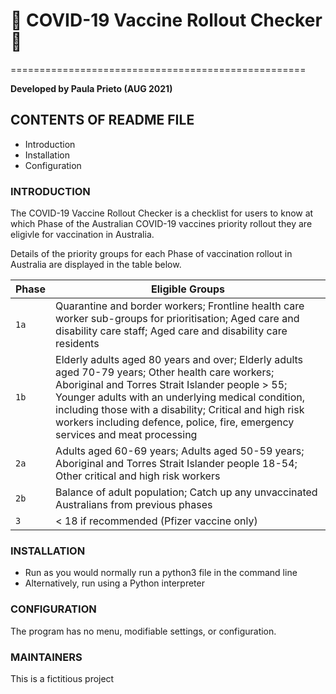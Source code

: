 #  👾 COVID-19 Vaccine Rollout Checker 🦠
===================================================

**Developed by Paula Prieto (AUG 2021)**

CONTENTS OF README FILE
-----------------------
* Introduction
* Installation
* Configuration

### INTRODUCTION
The COVID-19 Vaccine Rollout Checker is a checklist for users to know at which Phase of the
Australian COVID-19 vaccines priority rollout they are eligivle for vaccination in Australia.

Details of the priority groups for each Phase of vaccination rollout in Australia are displayed in the table below.

| Phase       | Eligible Groups |
|-------------|-----------------|
| `1a`        | Quarantine and border workers; Frontline health care worker sub-groups for prioritisation; Aged care and disability care staff; Aged care and disability care residents  |
| `1b`        | Elderly adults aged 80 years and over; Elderly adults aged 70-79 years; Other health care workers; Aboriginal and Torres Strait Islander people > 55; Younger adults with an underlying medical condition, including those with a disability; Critical and high risk workers including defence, police, fire, emergency services and meat processing  |
| `2a`        | Adults aged 60-69 years; Adults aged 50-59 years; Aboriginal and Torres Strait Islander people 18-54; Other critical and high risk workers  |
| `2b`        | Balance of adult population; Catch up any unvaccinated Australians from previous phases  |
| `3`         | < 18 if recommended (Pfizer vaccine only)  |

### INSTALLATION
* Run as you would normally run a python3 file in the command line
* Alternatively, run using a Python interpreter

### CONFIGURATION
The program has no menu, modifiable settings, or configuration.

### MAINTAINERS
This is a fictitious project

